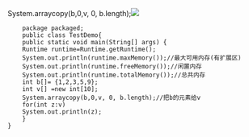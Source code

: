 System.arraycopy(b,0,v, 0, b.length);![](https://i.imgur.com/e8nMp9P.png)
    
		package packaged;
        public class TestDemo{
    	public static void main(String[] args) {
    	Runtime runtime=Runtime.getRuntime();
    	System.out.println(runtime.maxMemory());//最大可用内存(有扩展区)
    	System.out.println(runtime.freeMemory());//闲置内存
    	System.out.println(runtime.totalMemory());//总共内存
    	int b[]= {1,2,3,5,9};
    	int v[]	=new int[10];
    	System.arraycopy(b,0,v, 0, b.length);//把b的元素给v
    	for(int z:v)
    	System.out.println(z);
    	}
    }